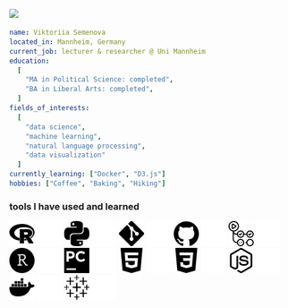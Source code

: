 <p align="left">
  <img src="https://capsule-render.vercel.app/api?type=waving&color=f6f8fa&text=hello!&height=200&section=header&&fontColor=2c4c7d&desc=welcome%20to%20my%20GitHub%20page&animation=fadeIn&fontSize=40&descSize=25&&fontAlignY=30&descAlignY=50&width=1200"/>
</p>

```yaml
name: Viktoriia Semenova
located_in: Mannheim, Germany
current_job: lecturer & researcher @ Uni Mannheim
education:
  [
    "MA in Political Science: completed",
    "BA in Liberal Arts: completed",
  ]
fields_of_interests:
  [
    "data science",
    "machine learning",
    "natural language processing",
    "data visualization"
  ]
currently_learning: ["Docker", "D3.js"]
hobbies: ["Coffee", "Baking", "Hiking"]
```

<h3> tools I have used and learned</h3>

![r](https://github.com/vktrsmnv/vktrsmnv/raw/main/icons/r-light-mode.png#gh-light-mode-only)
![r](https://github.com/vktrsmnv/vktrsmnv/raw/main/icons/r-dark-mode.png#gh-dark-mode-only)
![python](https://github.com/vktrsmnv/vktrsmnv/raw/main/icons/python-light-mode.png#gh-light-mode-only)
![python](https://github.com/vktrsmnv/vktrsmnv/raw/main/icons/python-dark-mode.png#gh-dark-mode-only)
![git](https://github.com/vktrsmnv/vktrsmnv/raw/main/icons/git-light-mode.png#gh-light-mode-only)
![git](https://github.com/vktrsmnv/vktrsmnv/raw/main/icons/git-dark-mode.png#gh-dark-mode-only)
![github](https://github.com/vktrsmnv/vktrsmnv/raw/main/icons/github-light-mode.png#gh-light-mode-only)
![github](https://github.com/vktrsmnv/vktrsmnv/raw/main/icons/github-dark-mode.png#gh-dark-mode-only)
![githubactions](https://github.com/vktrsmnv/vktrsmnv/raw/main/icons/githubactions-light-mode.png#gh-light-mode-only)
![githubactions](https://github.com/vktrsmnv/vktrsmnv/raw/main/icons/githubactions-dark-mode.png#gh-dark-mode-only)
![rstudio](https://github.com/vktrsmnv/vktrsmnv/raw/main/icons/rstudio-light-mode.png#gh-light-mode-only)
![rstudio](https://github.com/vktrsmnv/vktrsmnv/raw/main/icons/rstudio-dark-mode.png#gh-dark-mode-only)
![pycharm](https://github.com/vktrsmnv/vktrsmnv/raw/main/icons/pycharm-light-mode.png#gh-light-mode-only)
![pycharm](https://github.com/vktrsmnv/vktrsmnv/raw/main/icons/pycharm-dark-mode.png#gh-dark-mode-only)
![html5](https://github.com/vktrsmnv/vktrsmnv/raw/main/icons/html5-light-mode.png#gh-light-mode-only)
![html5](https://github.com/vktrsmnv/vktrsmnv/raw/main/icons/html5-dark-mode.png#gh-dark-mode-only)
![css3](https://github.com/vktrsmnv/vktrsmnv/raw/main/icons/css3-light-mode.png#gh-light-mode-only)
![css3](https://github.com/vktrsmnv/vktrsmnv/raw/main/icons/css3-dark-mode.png#gh-dark-mode-only)
![nodedotjs](https://github.com/vktrsmnv/vktrsmnv/raw/main/icons/nodedotjs-light-mode.png#gh-light-mode-only)
![nodedotjs](https://github.com/vktrsmnv/vktrsmnv/raw/main/icons/nodedotjs-dark-mode.png#gh-dark-mode-only)
![docker](https://github.com/vktrsmnv/vktrsmnv/raw/main/icons/docker-light-mode.png#gh-light-mode-only)
![docker](https://github.com/vktrsmnv/vktrsmnv/raw/main/icons/docker-dark-mode.png#gh-dark-mode-only)
![tableau](https://github.com/vktrsmnv/vktrsmnv/raw/main/icons/tableau-light-mode.png#gh-light-mode-only)
![tableau](https://github.com/vktrsmnv/vktrsmnv/raw/main/icons/tableau-dark-mode.png#gh-dark-mode-only)


